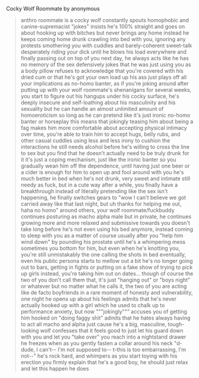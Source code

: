 Cocky Wolf Roommate by anonymous

>anthro roommate is a cocky wolf
>constantly spouts homophobic and canine-supremacist "jokes"
>insists he's 100% straight and goes on about hooking up with bitches
>but never brings any home
>instead he keeps coming home drunk
>crawling into bed with you, ignoring any protests
>smothering you with cuddles and barely-coherent sweet-talk
>desperately riding your dick until he blows his load everywhere
>and finally passing out on top of you
>next day, he always acts like he has no memory of the sex
>defensively jokes that he was just using you as a body pillow
>refuses to acknowledge that you're covered with his dried cum
>or that he's got your own load up his ass
>just plays off all your implications as no-homo banter, as if you're joking around
>after putting up with your wolf roommate's shenanigans for several weeks, you start to figure out his hangups
>under his cocky surface, he's deeply insecure and self-loathing about his masculinity and his sexuality
>but he can handle an almost unlimited amount of homoeroticism so long as he can pretend like it's just ironic no-homo banter or horseplay
>this means that jokingly teasing him about being a fag makes him more comfortable about accepting physical intimacy
>over time, you're able to train him to accept hugs, belly rubs, and other casual cuddles using less and less irony to cushion the interactions
>he still needs alcohol before he's willing to cross the line to sex
>but you find that he doesn't actually need to be truly drunk for it
>it's just a coping mechanism, just like the ironic banter
>so you gradually wean him off the dependence, until having just one beer or a cider is enough for him to open up and fool around with you
>he's much better in bed when he's not drunk, very sweet and intimate
>still needy as fuck, but in a cute way
>after a while, you finally have a breakthrough
>instead of literally pretending like the sex isn't happening, he finally switches gears to "wow I can't believe we got carried away like that last night, but uh thanks for helping me out, haha no homo"
>around others, your wolf roommate/fuckbuddy continues posturing as macho alpha male
>but in private, he continues growing more and more relaxed and submissive towards you
>doesn't take long before he's not even using his bed anymore, instead coming to sleep with you as a matter of course
>usually after you "help him wind down" by pounding his prostate until he's a whimpering mess
>sometimes you bottom for him, but even when he's knotting you, you're still unmistakably the one calling the shots in bed
>eventually, even his public persona starts to mellow out a bit
>he's no longer going out to bars, getting in fights or putting on a fake show of trying to pick up girls
>instead, you're taking him out on dates... though of course the two of you don't call them that, it's just "hanging out" or "boys night" or whatever
>but no matter what he calls it, the two of you are acting like de facto boyfriends
>in a rare moment of honesty and vulnerability, one night he opens up about his feelings
>admits that he's never actually hooked up with a girl
>which he used to chalk up to performance anxiety, but now """jokingly""" accuses you of getting him hooked on "doing faggy shit"
>admits that he hates always having to act all macho and alpha just cause he's a big, masculine, tough-looking wolf
>confesses that it feels good to just let his guard down with you and let you "take over"
>you reach into a nightstand drawer
>he freezes when as you gently fasten a collar around his neck
>"d-dude, I can't-- I'm not supposed to-- t-this is too embarrassing, I'm not--"
>he's rock hard, and whimpers as you start toying with his erection
>you firmly explain that he's a good boy, he should just relax and let this happen
>he does